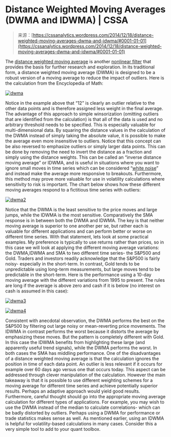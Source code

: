 <!--yml
category: 未分类
date: 2024-05-12 17:49:45
-->

# Distance Weighted Moving Averages (DWMA and IDWMA) | CSSA

> 来源：[https://cssanalytics.wordpress.com/2014/12/18/distance-weighted-moving-averages-dwma-and-idwma/#0001-01-01](https://cssanalytics.wordpress.com/2014/12/18/distance-weighted-moving-averages-dwma-and-idwma/#0001-01-01)

The [distance weighted moving average](http://www.encyclopediaofmath.org/index.php/Distance-weighted_mean) is another [nonlinear filter](https://cssanalytics.wordpress.com/2014/12/03/combining-acceleration-and-volatility-into-a-non-linear-filter-nlv/ "Combining Acceleration and Volatility into a Non-Linear Filter (NLV)") that provides the basis for further research and exploration. In its traditional form, a distance weighted moving average (DWMA) is designed to be a robust version of a moving average to reduce the impact of outliers. Here is the calculation from the Encyclopedia of Math:

[![dwma](img/e496c68a920118f873f38ef508006016.png)](https://cssanalytics.files.wordpress.com/2014/12/dwma.png)

Notice in the example above that “12” is clearly an outlier relative to the other data points and is therefore assigned less weight in the final average. The advantage of this approach to simple winsorization (omitting outliers that are identified from the calculation) is that all of the data is used and no arbitrary threshold needs to be specified. This is especially valuable for multi-dimensional data. By squaring the distance values in the calculation of the DWMA instead of simply taking the absolute value, it is possible to make the average even more insensitive to outliers. Notice that this concept can be also reversed to emphasize outliers or simply larger data points. This can be done by removing the need to invert the distance as a fraction and simply using the distance weights. This can be called an “inverse distance moving average” or IDWMA, and is useful in situations where you want to ignore small moves in time series which can be considered “[white noise](https://cssanalytics.wordpress.com/2013/04/23/filtering-white-noise/ "Filtering White Noise")” and instead make the average more responsive to breakouts. Furthermore, this method may prove more valuable for use in volatility calculations where sensitivity to risk is important. The chart below shows how these different moving averages respond to a fictitious time series with outliers:

[![dwma2](img/7640dd4f13ce3f965614366a760bb74f.png)](https://cssanalytics.files.wordpress.com/2014/12/dwma2.png)

Notice that the DWMA is the least sensitive to the price moves and large jumps, while the IDWMA is the most sensitive. Comparatively the SMA response is in between both the DWMA and IDWMA. The key is that neither moving average is superior to one another per se, but rather each is valuable for different applications and can perform better or worse on different time series. With that statement, lets look at some practical examples. My preference is typically to use returns rather than prices, so in this case we will look at applying the different moving average variations: the DWMA,IDWMA and SMA to two different time series- the S&P500 and Gold. Traders and investors readily acknowledge that the S&P500 is fairly noisy- especially in the short-term. In contrast, Gold tends to be unpredictable using long-term measurements, but large moves tend to be predictable in the short-term. Here is the performance using a 10-day moving average with the different variations from 1995 to present. The rules are long if the average is above zero and cash if it is below (no interest on cash is assumed in this case):

[![dwma3](img/92b2c6802021ffa4f09ab46b42a4e95e.png)](https://cssanalytics.files.wordpress.com/2014/12/dwma3.png)

[![dwma4](img/3ff843356dc44fe193012cc54f652bb6.png)](https://cssanalytics.files.wordpress.com/2014/12/dwma4.png)

Consistent with anecdotal observation, the DWMA performs the best on the S&P500 by filtering out large noisy or mean-reverting price movements. The IDWMA in contrast performs the worst because it distorts the average by emphasizing these moves. But the pattern is completely different with Gold. In this case the IDWMA benefits from highlighting these large (and apparently useful trend signals), while the DWMA performs the worst. In both cases the SMA has middling performance. One of the disadvantages of a distance weighted moving average is that the calculation ignores the position in time of each data point. An outlier is less relevant if it occurs for example over 60 days ago versus one that occurs today. This aspect can be addressed through clever manipulation of the calculation. However the main takeaway is that it is possible to use different weighting schemes for a moving average for different time series and achieve potentially superior results. Perhaps an adaptive approach would yield good results. Furthermore, careful thought should go into the appropriate moving average calculation for different types of applications. For example, you may wish to use the DWMA instead of the median to calculate correlations- which can be badly distorted by outliers. Perhaps using a DWMA for performance or trade statistics makes sense as well. As mentioned earlier, using an IDWMA is helpful for volatility-based calculations in many cases. Consider this a very simple tool to add to your quant toolbox.
